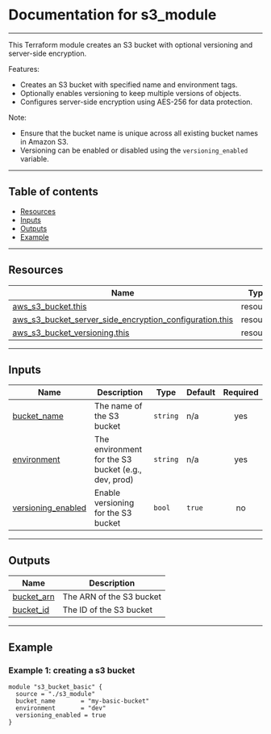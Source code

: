 <!-- BEGIN_TF_DOCS -->
# Documentation for s3\_module
---------------------------
This Terraform module creates an S3 bucket with optional versioning and server-side encryption.

Features:
- Creates an S3 bucket with specified name and environment tags.
- Optionally enables versioning to keep multiple versions of objects.
- Configures server-side encryption using AES-256 for data protection.

Note:
- Ensure that the bucket name is unique across all existing bucket names in Amazon S3.
- Versioning can be enabled or disabled using the `versioning_enabled` variable.
---
## Table of contents
- [Resources](#Resources)
- [Inputs](#Inputs)
- [Outputs](#Outputs)
- [Example](#Example)
---

## Resources

| Name | Type |
|------|------|
| [aws_s3_bucket.this](https://registry.terraform.io/providers/hashicorp/aws/latest/docs/resources/s3_bucket) | resource |
| [aws_s3_bucket_server_side_encryption_configuration.this](https://registry.terraform.io/providers/hashicorp/aws/latest/docs/resources/s3_bucket_server_side_encryption_configuration) | resource |
| [aws_s3_bucket_versioning.this](https://registry.terraform.io/providers/hashicorp/aws/latest/docs/resources/s3_bucket_versioning) | resource |
---

## Inputs

| Name | Description | Type | Default | Required |
|------|-------------|------|---------|:--------:|
| <a name="input_bucket_name"></a> [bucket\_name](#input\_bucket\_name) | The name of the S3 bucket | `string` | n/a | yes |
| <a name="input_environment"></a> [environment](#input\_environment) | The environment for the S3 bucket (e.g., dev, prod) | `string` | n/a | yes |
| <a name="input_versioning_enabled"></a> [versioning\_enabled](#input\_versioning\_enabled) | Enable versioning for the S3 bucket | `bool` | `true` | no |
---

## Outputs

| Name | Description |
|------|-------------|
| <a name="output_bucket_arn"></a> [bucket\_arn](#output\_bucket\_arn) | The ARN of the S3 bucket |
| <a name="output_bucket_id"></a> [bucket\_id](#output\_bucket\_id) | The ID of the S3 bucket |
---

## Example
### Example 1: creating a s3 bucket
```hcl
module "s3_bucket_basic" {
  source = "./s3_module"
  bucket_name       = "my-basic-bucket"
  environment       = "dev"
  versioning_enabled = true
}
```
<!-- END_TF_DOCS -->